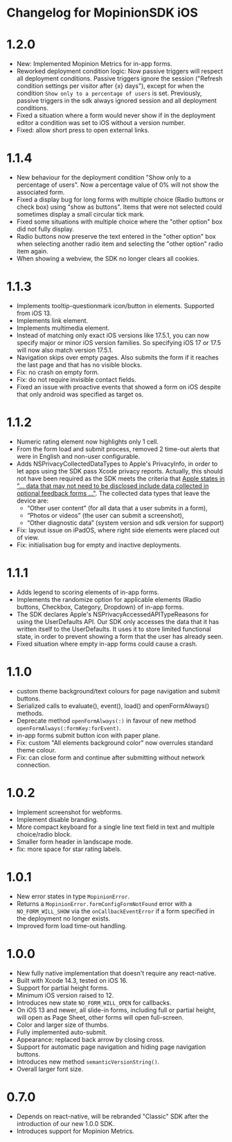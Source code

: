 # Changelog for MopinionSDK iOS

# 1.2.0
- New: Implemented Mopinion Metrics for in-app forms.
- Reworked deployment condition logic: Now passive triggers will respect all deployment conditions. Passive triggers ignore the session ("Refresh condition settings per visitor after {x} days"), except for when the condition `Show only to a percentage of users` is set. Previously, passive triggers in the sdk always ignored session and all deployment conditions.
- Fixed a situation where a form would never show if in the deployment editor a condition was set to iOS without a version number.
- Fixed: allow short press to open external links.

# 1.1.4
- New behaviour for the deployment condition "Show only to a percentage of users". Now a percentage value of 0% will not show the associated form.
- Fixed a display bug for long forms with multiple choice (Radio buttons or check box) using "show as buttons". Items that were not selected could sometimes display a small circular tick mark.
- Fixed some situations with multiple choice where the "other option" box did not fully display.
- Radio buttons now preserve the text entered in the "other option" box when selecting another radio item and selecting the "other option" radio item again.
- When showing a webview, the SDK no longer clears all cookies. 

# 1.1.3
- Implements tooltip-questionmark icon/button in elements. Supported from iOS 13.
- Implements link element.
- Implements multimedia element.
- Instead of matching only exact iOS versions like 17.5.1, you can now specify major or minor iOS version families. So specifying iOS 17 or 17.5 will now also match version 17.5.1.
- Navigation skips over empty pages. Also submits the form if it reaches the last page and that has no visible blocks.
- Fix: no crash on empty form.
- Fix: do not require invisible contact fields. 
- Fixed an issue with proactive events that showed a form on iOS despite that only android was specified as target os. 

# 1.1.2
- Numeric rating element now highlights only 1 cell.
- From the form load and submit process, removed 2 time-out alerts that were in English and non-user configurable.
- Adds NSPrivacyCollectedDataTypes to Apple's PrivacyInfo, in order to let apps using the SDK pass Xcode privacy reports. Actually, this should not have been required as the SDK meets the criteria that [Apple states in "... data that may not need to be disclosed include data collected in optional feedback forms ..."](https://developer.apple.com/app-store/app-privacy-details/#optional-disclosure). The collected data types that leave the device are: 
	- “Other user content” (for all data that a user submits in a form), 
	- “Photos or videos” (the user can submit a screenshot), 
	- “Other diagnostic data” (system version and sdk version for support)
- Fix: layout issue on iPadOS, where right side elements were placed out of view.
- Fix: initialisation bug for empty and inactive deployments.

# 1.1.1
- Adds legend to scoring elements of in-app forms.
- Implements the randomize option for applicable elements (Radio buttons, Checkbox, Category, Dropdown) of in-app forms.
- The SDK declares Apple's NSPrivacyAccessedAPITypeReasons for using the UserDefaults API. Our SDK only accesses the data that it has written itself to the UserDefaults. It uses it to store limited functional state, in order to prevent showing a form that the user has already seen.
- Fixed situation where empty in-app forms could cause a crash.

# 1.1.0
- custom theme background/text colours for page navigation and submit buttons.
- Serialized calls to evaluate(), event(), load() and openFormAlways() methods.
- Deprecate method `openFormAlways(:)` in favour of new method `openFormAlways(:formKey:forEvent)`.
- in-app forms submit button icon with paper plane.
- Fix: custom "All elements background color" now overrules standard theme colour.
- Fix: can close form and continue after submitting without network connection.

# 1.0.2
- Implement screenshot for webforms.
- Implement disable branding.
- More compact keyboard for a single line text field in text and multiple choice/radio block.
- Smaller form header in landscape mode.
- fix: more space for star rating labels.

# 1.0.1
- New error states in type `MopinionError`.
- Returns a `MopinionError.formConfigFormNotFound` error with a `NO_FORM_WILL_SHOW` via the `onCallbackEventError` if a form specified in the deployment no longer exists.
- Improved form load time-out handling.

# 1.0.0
- New fully native implementation that doesn't require any react-native.
- Built with Xcode 14.3, tested on iOS 16.
- Support for partial height forms.
- Minimum iOS version raised to 12.
- Introduces new state `NO_FORM_WILL_OPEN` for callbacks.
- On iOS 13 and newer, all slide-in forms, including full or partial height, will open as Page Sheet, other forms will open full-screen.
- Color and larger size of thumbs.
- Fully implemented auto-submit.
- Appearance: replaced back arrow by closing cross.
- Support for automatic page navigation and hiding page navigation buttons.
- Introduces new method `semanticVersionString()`.
- Overall larger font size.

# 0.7.0
- Depends on react-native, will be rebranded "Classic" SDK after the introduction of our new 1.0.0 SDK.
- Introduces support for Mopinion Metrics.